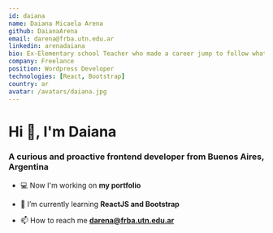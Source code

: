 ```yaml
---
id: daiana
name: Daiana Micaela Arena
github: DaianaArena
email: darena@frba.utn.edu.ar
linkedin: arenadaiana
bio: Ex-Elementary school Teacher who made a career jump to follow what she loves. I'm currently a freelance Wordpress developer eager to land my first full-time job with ReactJS while I study Systems Engineering at UTN.
company: Freelance
position: Wordpress Developer
technologies: [React, Bootstrap]
country: ar
avatar: /avatars/daiana.jpg
---
```


# Hi 👋, I'm Daiana
### A curious and proactive frontend developer from Buenos Aires, Argentina

- 💻 Now I'm working on **my portfolio**

- 🌱 I’m currently learning **ReactJS and Bootstrap**

- 📫 How to reach me **darena@frba.utn.edu.ar**


